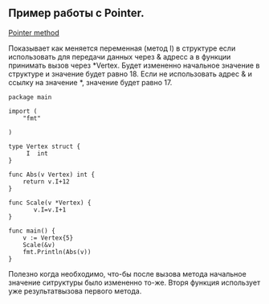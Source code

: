 ## Пример работы с Pointer.
[Pointer method](https://tour.golang.org/methods/5)

Показывает как меняется переменная (метод I) в структуре
если использовать для передачи данных через & адресс 
а в функции принимать вызов  через *Vertex. Будет измененно 
начальное значение в структуре и значение будет равно 18.
Если не использовать адрес & и ссылку на значение *, 
значение будет равно 17.


```golang
package main

import (
	"fmt"
	
)

type Vertex struct {
     I  int
}

func Abs(v Vertex) int {
	return v.I+12
}

func Scale(v *Vertex) {
       v.I=v.I+1
}

func main() {
	v := Vertex{5}
	Scale(&v)
	fmt.Println(Abs(v))
}
```

Полезно когда необходимо, что-бы после вызова метода
начальное значение ситруктуры было измененно то-же.
Вторя функция использует уже результатвызова первого метода.

